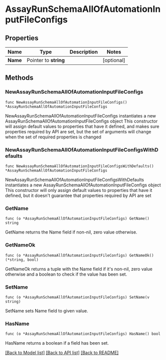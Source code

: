 # AssayRunSchemaAllOfAutomationInputFileConfigs

## Properties

Name | Type | Description | Notes
------------ | ------------- | ------------- | -------------
**Name** | Pointer to **string** |  | [optional] 

## Methods

### NewAssayRunSchemaAllOfAutomationInputFileConfigs

`func NewAssayRunSchemaAllOfAutomationInputFileConfigs() *AssayRunSchemaAllOfAutomationInputFileConfigs`

NewAssayRunSchemaAllOfAutomationInputFileConfigs instantiates a new AssayRunSchemaAllOfAutomationInputFileConfigs object
This constructor will assign default values to properties that have it defined,
and makes sure properties required by API are set, but the set of arguments
will change when the set of required properties is changed

### NewAssayRunSchemaAllOfAutomationInputFileConfigsWithDefaults

`func NewAssayRunSchemaAllOfAutomationInputFileConfigsWithDefaults() *AssayRunSchemaAllOfAutomationInputFileConfigs`

NewAssayRunSchemaAllOfAutomationInputFileConfigsWithDefaults instantiates a new AssayRunSchemaAllOfAutomationInputFileConfigs object
This constructor will only assign default values to properties that have it defined,
but it doesn't guarantee that properties required by API are set

### GetName

`func (o *AssayRunSchemaAllOfAutomationInputFileConfigs) GetName() string`

GetName returns the Name field if non-nil, zero value otherwise.

### GetNameOk

`func (o *AssayRunSchemaAllOfAutomationInputFileConfigs) GetNameOk() (*string, bool)`

GetNameOk returns a tuple with the Name field if it's non-nil, zero value otherwise
and a boolean to check if the value has been set.

### SetName

`func (o *AssayRunSchemaAllOfAutomationInputFileConfigs) SetName(v string)`

SetName sets Name field to given value.

### HasName

`func (o *AssayRunSchemaAllOfAutomationInputFileConfigs) HasName() bool`

HasName returns a boolean if a field has been set.


[[Back to Model list]](../README.md#documentation-for-models) [[Back to API list]](../README.md#documentation-for-api-endpoints) [[Back to README]](../README.md)


